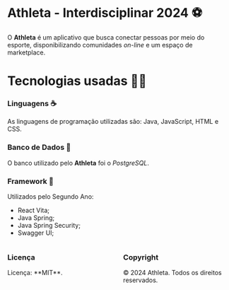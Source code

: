 # Athleta - Interdisciplinar 2024 ⚽
O **Athleta** é um aplicativo que busca conectar pessoas por meio do esporte, disponibilizando comunidades *on-line* e um espaço de marketplace.
 
# Tecnologias usadas 👨‍💻
 
### Linguagens ☕
As linguagens de programação utilizadas são: Java, JavaScript, HTML e CSS.
 
### Banco de Dados 🎲
O banco utilizado pelo **Athleta** foi o *PostgreSQL*.
 
### Framework 🔨
Utilizados pelo Segundo Ano:
- React Vita;
- Java Spring; 
- Java Spring Security; 
- Swagger UI;
 
<div style="display: flex; justify-content: space-between;">
<div style="width: 48%;">
<h3>Licença </h3>
<p>Licença: **MIT**.
</p>
</div>
<div style="width: 48%;">
<h3>Copyright </h3>
<p>© 2024 Athleta. Todos os direitos reservados.</p>
</div>
</div>
